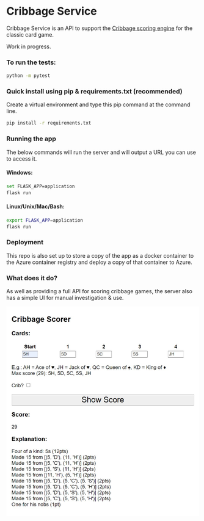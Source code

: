 # Cribbage Service

Cribbage Service is an API to support the [Cribbage scoring engine](https://github.com/phoughton/cribbage_scorer) for the classic card game.

Work in progress.

### To run the tests:
```bash
python -m pytest
```

### Quick install using pip & requirements.txt (recommended)
Create a virtual environment and type this pip command at the command line. 
```bash
pip install -r requirements.txt
```

### Running the app
The below commands will run the server and will output a URL you can use to access it.

#### Windows:
```bash
set FLASK_APP=application
flask run
```

#### Linux/Unix/Mac/Bash:
```bash
export FLASK_APP=application
flask run
```
###  Deployment
This repo is also set up to store a copy of the app as a docker container to the Azure container registry and deploy a copy of that container to Azure.

### What does it do?

As well as providing a full API for scoring cribbage games, the server also has a simple UI for manual investigation & use.

![Markdown UI](cribbage_ui.jpg)
